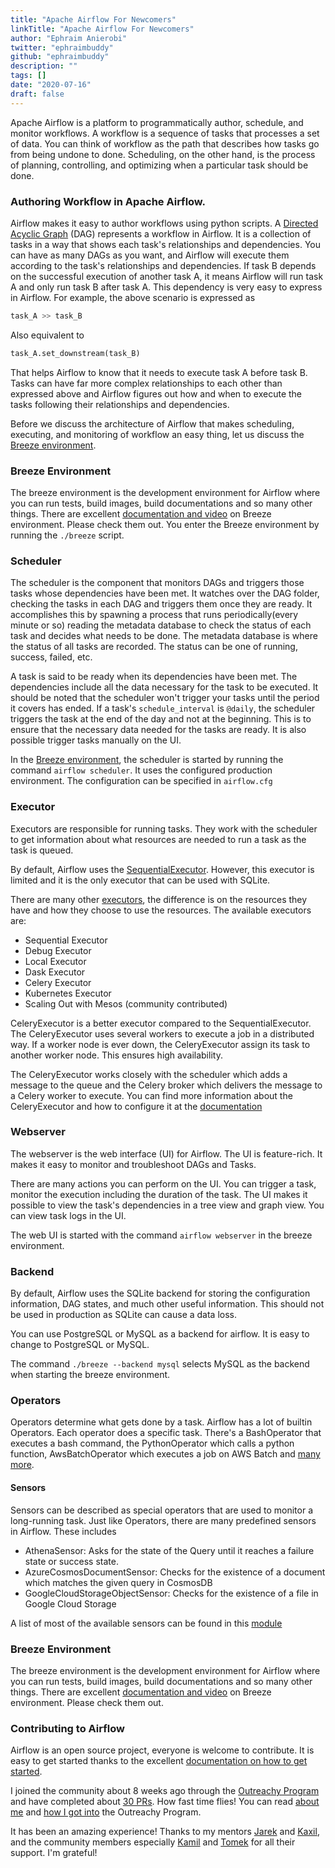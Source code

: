 ```yaml
---
title: "Apache Airflow For Newcomers"
linkTitle: "Apache Airflow For Newcomers"
author: "Ephraim Anierobi"
twitter: "ephraimbuddy"
github: "ephraimbuddy"
description: ""
tags: []
date: "2020-07-16"
draft: false
---
```


Apache Airflow is a platform to programmatically author, schedule, and monitor workflows.
A workflow is a sequence of tasks that processes a set of data. You can think of workflow as the
path that describes how tasks go from being undone to done. Scheduling, on the other hand, is the
process of planning, controlling, and optimizing when a particular task should be done.

### Authoring Workflow in Apache Airflow.
Airflow makes it easy to author workflows using python scripts. A [Directed Acyclic Graph](https://en.wikipedia.org/wiki/Directed_acyclic_graph)
(DAG) represents a workflow in Airflow. It is a collection of tasks in a way that shows each task's
relationships and dependencies. You can have as many DAGs as you want, and Airflow will execute
them according to the task's relationships and dependencies. If task B depends on the successful
execution of another task A, it means Airflow will run task A and only run task B after task A.
This dependency is very easy to express in Airflow. For example, the above scenario is expressed as
```python
task_A >> task_B
```
Also equivalent to
```python
task_A.set_downstream(task_B)
```

That helps Airflow to know that it needs to execute task A before task B. Tasks can have far more complex
relationships to each other than expressed above and Airflow figures out how and when to execute the tasks following
their relationships and dependencies.

Before we discuss the architecture of Airflow that makes scheduling, executing, and monitoring of
workflow an easy thing, let us discuss the [Breeze environment](https://github.com/apache/airflow/blob/master/BREEZE.rst).

### Breeze Environment
The breeze environment is the development environment for Airflow where you can run tests, build images,
build documentations and so many other things. There are excellent
[documentation and video](https://github.com/apache/airflow/blob/master/BREEZE.rst) on Breeze environment.
Please check them out. You enter the Breeze environment by running the ``./breeze`` script.

### Scheduler
The scheduler is the component that monitors DAGs and triggers those tasks whose dependencies have
been met. It watches over the DAG folder, checking the tasks in each DAG and triggers them once they
are ready. It accomplishes this by spawning a process that runs periodically(every minute or so)
reading the metadata database to check the status of each task and decides what needs to be done.
The metadata database is where the status of all tasks are recorded. The status can be one of running,
 success, failed, etc.

A task is said to be ready when its dependencies have been met. The dependencies include all the data
necessary for the task to be executed. It should be noted that the scheduler won't trigger your tasks until
the period it covers has ended. If a task's ``schedule_interval`` is ``@daily``, the scheduler triggers the task
at the end of the day and not at the beginning. This is to ensure that the necessary data needed for the tasks
are ready. It is also possible trigger tasks manually on the UI.

In the [Breeze environment](https://github.com/apache/airflow/blob/master/BREEZE.rst), the scheduler is started by running the command ``airflow scheduler``. It uses
the configured production environment. The configuration can be specified in ``airflow.cfg``

### Executor
Executors are responsible for running tasks. They work with the scheduler to get information about
what resources are needed to run a task as the task is queued.

By default, Airflow uses the [SequentialExecutor](https://airflow.apache.org/docs/stable/executor/sequential.html#sequential-executor).
 However, this executor is limited and it is the only executor that can be used with SQLite.

There are many other [executors](https://airflow.apache.org/docs/stable/executor/index.html),
 the difference is on the resources they have and how they choose to use the resources. The available executors
 are:

  - Sequential Executor
  - Debug Executor
  - Local Executor
  - Dask Executor
  - Celery Executor
  - Kubernetes Executor
  - Scaling Out with Mesos (community contributed)

CeleryExecutor is a better executor compared to the SequentialExecutor. The CeleryExecutor uses several
workers to execute a job in a distributed way. If a worker node is ever down, the CeleryExecutor assign its
task to another worker node. This ensures high availability.

The CeleryExecutor works closely with the scheduler which adds a message to the queue and the Celery broker
which delivers the message to a Celery worker to execute.
You can find more information about the CeleryExecutor and how to configure it at the
[documentation](https://airflow.apache.org/docs/stable/executor/celery.html#celery-executor)


### Webserver
The webserver is the web interface (UI) for Airflow. The UI is feature-rich. It makes it easy to
monitor and troubleshoot DAGs and Tasks.

There are many actions you can perform on the UI. You can trigger a task, monitor the execution
including the duration of the task. The UI makes it possible to view the task's dependencies in a
tree view and graph view. You can view task logs in the UI.

The web UI is started with the command `airflow webserver` in the breeze environment.

### Backend
By default, Airflow uses the SQLite backend for storing the configuration information, DAG states,
and much other useful information. This should not be used in production as SQLite can cause a data
loss.

You can use PostgreSQL or MySQL as a backend for airflow. It is easy to change to PostgreSQL or MySQL.

The command `./breeze --backend mysql` selects MySQL as the backend when starting the breeze environment.

### Operators
Operators determine what gets done by a task. Airflow has a lot of builtin Operators. Each operator
does a specific task. There's a BashOperator that executes a bash command, the PythonOperator which
calls a python function, AwsBatchOperator which executes a job on AWS Batch and [many more](https://airflow.apache.org/docs/stable/concepts.html#operators).

#### Sensors
Sensors can be described as special operators that are used to monitor a long-running task.
Just like Operators, there are many predefined sensors in Airflow. These includes

  - AthenaSensor: Asks for the state of the Query until it reaches a failure state or success state.
  - AzureCosmosDocumentSensor: Checks for the existence of a document which matches the given query in CosmosDB
  - GoogleCloudStorageObjectSensor:  Checks for the existence of a file in Google Cloud Storage

A list of most of the available sensors can be found in this [module](https://airflow.apache.org/docs/stable/_api/airflow/contrib/sensors/index.html?highlight=sensors#module-airflow.contrib.sensors)

### Breeze Environment
The breeze environment is the development environment for Airflow where you can run tests, build images,
build documentations and so many other things. There are excellent
[documentation and video](https://github.com/apache/airflow/blob/master/BREEZE.rst) on Breeze environment.
Please check them out.

### Contributing to Airflow
Airflow is an open source project, everyone is welcome to contribute. It is easy to get started thanks
to the excellent [documentation on how to get started](https://github.com/apache/airflow/blob/master/CONTRIBUTING.rst).

I joined the community about 8 weeks ago through the [Outreachy Program](https://www.outreachy.org/) and have
completed about [30 PRs](https://github.com/apache/airflow/pulls/ephraimbuddy). How fast time flies! You can read
[about me](https://ephraimbuddy.wordpress.com/2020/05/24/introduction/)
 and [how I got into](https://ephraimbuddy.wordpress.com/2020/05/06/experiences-applying-to-outreachy/) the Outreachy Program.

It has been an amazing experience! Thanks to my mentors [Jarek](https://github.com/potiuk) and
[Kaxil](https://github.com/kaxil), and the community members especially [Kamil](https://github.com/mik-laj)
and [Tomek](https://github.com/turbaszek) for all their support. I'm grateful!
